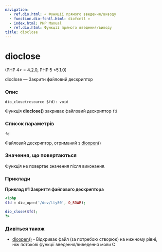 ```yaml
---
navigation:
  - ref.dio.html: « Функції прямого введення/виводу
  - function.dio-fcntl.html: diofcntl »
  - index.html: PHP Manual
  - ref.dio.html: Функції прямого введення/виводу
title: dioclose
---
```

# dioclose

(PHP 4> = 4.2.0, PHP 5 <5.1.0)

dioclose — Закрити файловий дескриптор

### Опис

```methodsynopsis
dio_close(resource $fd): void
```

Функція **dioclose()** закриває файловий дескриптор `fd`

### Список параметрів

`fd`

Файловий дескриптор, отриманий з [dioopen()](function.dio-open.md)

### Значення, що повертаються

Функція не повертає значення після виконання.

### Приклади

**Приклад #1 Закриття файлового дескриптора**

```php
<?php
$fd = dio_open('/dev/ttyS0', O_RDWR);

dio_close($fd);
?>
```

### Дивіться також

-   [dioopen()](function.dio-open.md) - Відкриває файл (за потребою створює) на нижчому рівні, ніж потокові функції введення/виведення мови C
